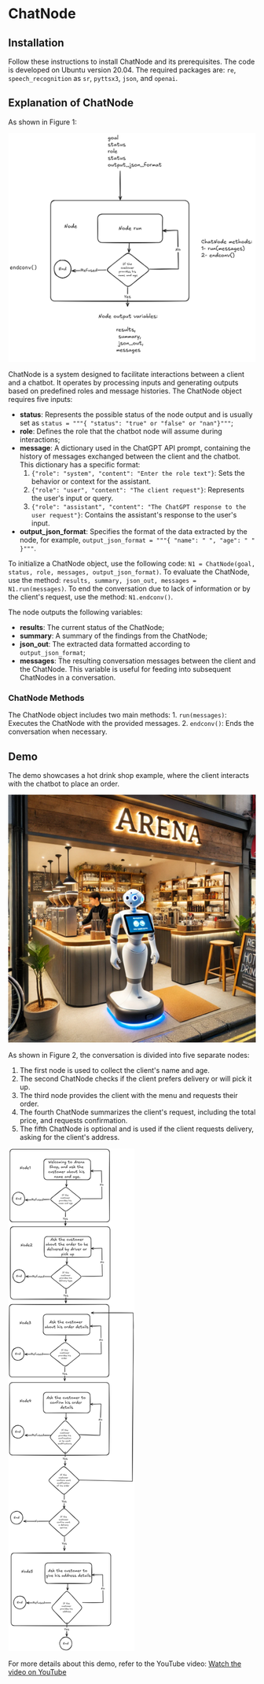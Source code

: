 # ChatNode

## Installation

Follow these instructions to install ChatNode and its prerequisites. The code is developed on Ubuntu version 20.04. The required packages are: `re`, `speech_recognition` as `sr`, `pyttsx3`, `json`, and `openai`.

## Explanation of ChatNode

As shown in Figure 1:

![figure1 image](image1.png)

ChatNode is a system designed to facilitate interactions between a client and a chatbot. It operates by processing inputs and generating outputs based on predefined roles and message histories. The ChatNode object requires five inputs: 
- **status**: Represents the possible status of the node output and is usually set as `status = """{ "status": "true" or "false" or "nan"}"""`; 
- **role**: Defines the role that the chatbot node will assume during interactions; 
- **message**: A dictionary used in the ChatGPT API prompt, containing the history of messages exchanged between the client and the chatbot. This dictionary has a specific format: 
    1. `{"role": "system", "content": "Enter the role text"}`: Sets the behavior or context for the assistant. 
    2. `{"role": "user", "content": "The client request"}`: Represents the user's input or query. 
    3. `{"role": "assistant", "content": "The ChatGPT response to the user request"}`: Contains the assistant's response to the user's input. 
- **output_json_format**: Specifies the format of the data extracted by the node, for example, `output_json_format = """{ "name": " ", "age": " " }"""`.

To initialize a ChatNode object, use the following code: `N1 = ChatNode(goal, status, role, messages, output_json_format)`. To evaluate the ChatNode, use the method: `results, summary, json_out, messages = N1.run(messages)`. To end the conversation due to lack of information or by the client's request, use the method: `N1.endconv()`.

The node outputs the following variables: 
- **results**: The current status of the ChatNode; 
- **summary**: A summary of the findings from the ChatNode; 
- **json_out**: The extracted data formatted according to `output_json_format`; 
- **messages**: The resulting conversation messages between the client and the ChatNode. This variable is useful for feeding into subsequent ChatNodes in a conversation.

### ChatNode Methods

The ChatNode object includes two main methods: 1. `run(messages)`: Executes the ChatNode with the provided messages. 2. `endconv()`: Ends the conversation when necessary.

## Demo

The demo showcases a hot drink shop example, where the client interacts with the chatbot to place an order.

![First image](photo1.webp)

As shown in Figure 2, the conversation is divided into five separate nodes: 
1. The first node is used to collect the client's name and age. 
2. The second ChatNode checks if the client prefers delivery or will pick it up. 
3. The third node provides the client with the menu and requests their order.
4. The fourth ChatNode summarizes the client's request, including the total price, and requests confirmation. 
5. The fifth ChatNode is optional and is used if the client requests delivery, asking for the client's address.

![figure2 image](image17.png)

For more details about this demo, refer to the YouTube video:
[Watch the video on YouTube](https://www.youtube.com/embed/0G2VooQyiIY?si=R4GqaMvCe9cq3xEb)

